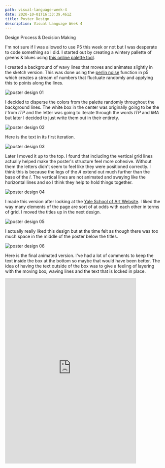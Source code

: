 ```yaml
---
path: visual-language-week-4
date: 2020-10-01T16:33:39.461Z
title: Poster Design
description: Visual Language Week 4
---
```


Design Process & Decision Making

I'm not sure if I was allowed to use P5 this week or not but I was desperate to code something so I did.
I started out by creating a wintery pallette of greens & blues using [this online palette tool](https://coolors.co/).

I created a background of wavy lines that moves and animates slightly in the sketch version. This was done using the [perlin noise](https://p5js.org/reference/#/p5/noise) function in p5 which creates a stream of numbers that fluctuate randomly and applying this to points along the lines.

![poster design 01](../assets/visual-language/week-4/posterDesign01.png "poster design 01")

I decided to disperse the colors from the palette randomly throughout the background lines. The white box in the center was originally going to be the _I_ from _ITP_ and the letter was going to iterate through the words _ITP_ and _IMA_ but later I decided to just write them out in their entirety.

![poster design 02](../assets/visual-language/week-4/posterDesign02.png "poster design 02")

Here is the text in its first iteration.

![poster design 03](../assets/visual-language/week-4/posterDesign03.png "poster design 03")

Later I moved it up to the top. I found that including the vertical grid lines actually helped make the poster's structure feel more cohesive. Without them the letters didn't seem to feel like they were positioned correctly. I think this is because the legs of the _A_ extend out much further than the base of the _I_. The vertical lines are not animated and swaying like the horizontal lines and so I think they help to hold things together.

![poster design 04](../assets/visual-language/week-4/posterDesign05.png "poster design 04")

I made this version after looking at the [Yale School of Art Website](https://www.art.yale.edu/). I liked the way many elements of the page are sort of at odds with each other in terms of grid. I moved the titles up in the next design.

![poster design 05](../assets/visual-language/week-4/posterDesign04.png "poster design 05")

I actually really liked this design but at the time felt as though there was too much space in the middle of the poster below the titles.

![poster design 06](../assets/visual-language/week-4/posterDesign06.png "poster design 06")

Here is the final animated version. I've had a lot of comments to keep the text inside the box at the bottom so maybe that would have been better. The idea of having the text outside of the box was to give a feeling of layering with the moving box, waving lines and the text that is locked in place.

<iframe style="border: none" src="https://davidalexandercurrie.github.io/itp-poster/" width="425" height="600"></iframe>
